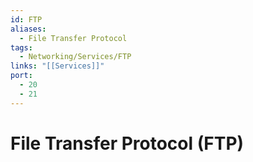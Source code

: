 ```yaml
---
id: FTP
aliases:
  - File Transfer Protocol
tags:
  - Networking/Services/FTP
links: "[[Services]]"
port:
  - 20
  - 21
---
```


# File Transfer Protocol (FTP)
